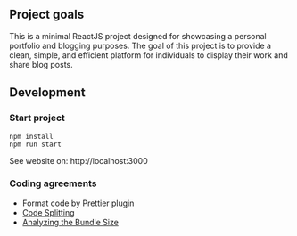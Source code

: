 ## Project goals

This is a minimal ReactJS project designed for showcasing a personal portfolio and blogging purposes. The goal of this project is to provide a clean, simple, and efficient platform for individuals to display their work and share blog posts.

## Development

### Start project

```
npm install
npm run start
```

See website on: http://localhost:3000


### Coding agreements

- Format code by Prettier plugin
- [Code Splitting](https://facebook.github.io/create-react-app/docs/code-splitting)
- [Analyzing the Bundle Size](https://facebook.github.io/create-react-app/docs/analyzing-the-bundle-size)
